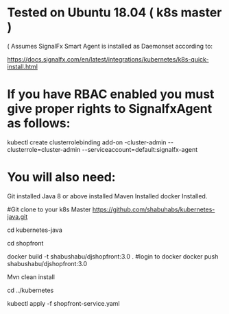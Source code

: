 # Tested on Ubuntu 18.04 ( k8s master )

( Assumes SignalFx Smart Agent is installed as Daemonset according to: 

https://docs.signalfx.com/en/latest/integrations/kubernetes/k8s-quick-install.html

# If you have RBAC enabled you must give proper rights to SignalfxAgent as follows:

kubectl create clusterrolebinding add-on
-cluster-admin --clusterrole=cluster-admin --serviceaccount=default:signalfx-agent 

# You will also need:
Git installed
Java 8 or above installed
Maven Installed
docker Installed.

#Git clone to your k8s Master 
 https://github.com/shabuhabs/kubernetes-java.git
	
cd kubernetes-java

cd shopfront

docker build -t shabushabu/djshopfront:3.0 .
#login to docker
docker push shabushabu/djshopfront:3.0

Mvn clean install

cd ../kubernetes

kubectl apply -f shopfront-service.yaml
